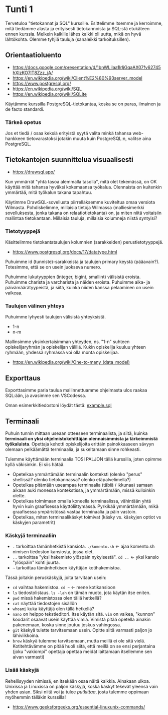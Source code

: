 # Tunti 1

Tervetuloa "tietokannat ja SQL" kurssille. Esittelimme itsemme ja kerroimme, mitä tiedämme alasta ja erityisesti tietokannoista ja SQL:stä etukäteen ennen kurssia. Melkein kaikille lähes kaikki oli uutta, mikä on hyvä lähtökohta. Olemme tyhjiä tauluja (sanaleikki tarkoituksillen).

## Orientaatioluento

- https://docs.google.com/presentation/d/1bnWLilaa1lrljGqaAX07fv62745hXlzKO7lT8Zzz_jA/
- https://en.wikipedia.org/wiki/Client%E2%80%93server_model
- https://www.postgresql.org/
- https://en.wikipedia.org/wiki/SQL
- https://en.wikipedia.org/wiki/SQLite

Käytämme kurssilla PostgreSQL-tietokantaa, koska se on paras, ilmainen ja de facto standardi.

### Tärkeä opetus

Jos et tiedä / osaa keksiä erityistä syytä valita minkä tahansa web-hankkeen tietovarastoksi jotakin muuta kuin PostgreSQL:n, valitse aina PostgreSQL.

## Tietokantojen suunnittelua visuaalisesti

- https://drawsql.app/

Kun ymmärrät "yhtä tasoa alemmalla tasolla", mitä olet tekemässä, on OK käyttää mitä tahansa hyväksi kokemaansa työkalua. Olennaista on kuitenkin ymmärtää, mitä työkalun takana tapahtuu.

Käytimme DrawSQL-sovellusta piirrelläksemme kuviteltua omaa versiota Wilmasta. Pohdiskelimme, millaisia tietoja Wilmassa (malliesimerkki sovelluksesta, jonka takana on relaatiotietokanta) on, ja miten niitä voitaisiin mallintaa tietokantaan. Millaisia tauluja, millaisia kolumneja niistä syntyisi?

### Tietotyyppejä

Käsittelimme tietokantataulujen kolumnien (sarakkeiden) perustietotyyppejä.

- https://www.postgresql.org/docs/17/datatype.html

Puhuimme id (tunniste)-sarakkeista ja taulujen primary keystä (pääavain?). Totesimme, että se on usein juokseva numero.

Puhuimme lukutyyppien (integer, bigint, smallint) välisistä eroista. Puhuimme charista ja varcharista ja näiden eroista. Puhuimme aika- ja päivämäärätyypeistä, ja siitä, kuinka niiden kanssa pelaaminen on usein vaikeaa.

### Taulujen välinen yhteys

Puhuimme lyhyesti taulujen välisistä yhteyksistä.

- 1-n
- n-m

Mallinsimme yksinkertaisimman yhteyden, ns. "1-n" suhteen opiskelijaryhmän ja opiskelijan välillä. Kukin opiskelija kuuluu yhteen ryhmään, yhdessä ryhmässä voi olla monta opiskelijaa.

- https://en.wikipedia.org/wiki/One-to-many_(data_model)

## Exporttaus

Exporttasimme paria taulua mallinnettuamme ohjelmasta ulos raakaa SQL:ään, ja avasimme sen VSCodessa.

Oman esimerkkitiedostoni löydät tästä: [example.sql](./example.sql)

## Terminaali

Puhuin tunnin mittaan useaan otteeseen terminaalista, ja siitä, kuinka **terminaali on yksi ohjelmistokehittäjän olennaisimmista ja tärkeimmistä työkaluista**. Opettaja kehotti opiskelijoita erittäin painokkaaseen sävyyn olemaan pelkäämättä terminaalia, ja sukeltamaan sinne rohkeasti.

Tulemme käyttämään terminaalia TOSI PALJON tällä kurssilla, joten opimme kyllä väkisinkin. Ei siis hätää.

- Opetelkaa ymmärtämään terminaalin konteksti (olenko "perus" shellissä? olenko tietokannassa? olenko etäpalvelimella?)
- Opetelkaa pitämään useampaa terminaalia (täbiä / ikkunaa) samaan aikaan auki monessa kontekstissa, ja ymmärtämään, missä kulloinkin olette.
- Opetelkaa toimimaan omalla koneella terminaalissa, vähintään yhtä hyvin kuin graafisessa käyttöliittymässä. Pyrkikää ymmärtämään, mikä graafisessa ympäristössä vastaa terminaalia ja päin vastoin.
- Opetelkaa, miten terminaalikäskyt toimivat (käsky vs. käskyjen optiot vs käskyjen parametrit)

### Käskyjä terminaaliin

- `.` tarkoittaa tämänhetkistä kansiota. `./komento.sh` <- ajaa komento.sh nimisen tiedoston kansiosta, jossa olet.
- `..` tarkoittaa "yksi hakemisto ylöspäin nykyisestä". `cd ..` <- yksi kansio "ylöspäin" kohti juurta.
- `~` tarkoittaa tämänhetkisen käyttäjän kotihakemistoa.

Tässä joitakin peruskäskyjä, joita tarvitaan usein:

- `cd` vaihtaa hakemistoa. `cd ~` <- mene kotikansioon
- `ls` tiedostolistaus. `ls -lah` on tämän muoto, jota käytän itse eniten.
- `pwd` missä hakemistossa olen tällä hetkellä?
- `cat` näyttää tiedostojen sisällön
- `whoami` kuka käyttäjä olen tällä hetkellä?
- `nano` on helppo tekstieditori. Itse käytän sitä. `vim` on vaikea, "kunnon" koodarit osaavat usein käyttää vimiä. Vimistä pitää opetella ainakin pakenemaan, koska sinne joutuu joskus vahingossa.
- `git` käskyä tulette tarvitsemaan usein. Opitte siitä varmasti paljon jo lähiviikkoina.
- `brew` käskyä tulemme tarvitsemaan, mutta meillä ei ole sitä vielä. Kotitehtävämme on pitää huoli siitä, että meillä on se ensi perjantaina (joku "vakiompi" opettaja opettaa meidät laittamaan itsellemme sen aivan varmasti)

### Lisää käskyjä

Rehellisyyden nimissä, en itsekään osaa näitä kaikkia. Ainakaan ulkoa. Unixissa ja Linuxissa on paljon käskyjä, koska käskyt tekevät yleensä vain yhden asian. Siksi niitä voi ja tulee _putkittaa_, josta tulemme oppimaan myöhemmin tälläkin kurssilla!

- https://www.geeksforgeeks.org/essential-linuxunix-commands/
